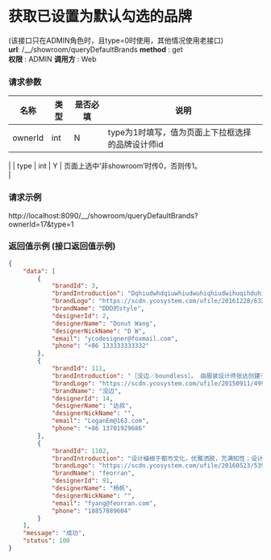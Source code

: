 获取已设置为默认勾选的品牌
=======
(该接口只在ADMIN角色时，且type=0时使用，其他情况使用老接口)  
**url**: /__/showroom/queryDefaultBrands
**method** : get  
**权限** : ADMIN
**调用方** : Web

### 请求参数

|     名称  	 |  类型   | 是否必填  |             说明                                                   |
|------------|--------|----------|-------------------------------------------------------------------|
| ownerId     | int    | N        | type为1时填写，值为页面上下拉框选择的品牌设计师id                                                        
|
| type     | int    | Y        |    页面上选中‘非showroom’时传0，否则传1。                                                     
|
### 请求示例
http://localhost:8090/__/showroom/queryDefaultBrands?ownerId=17&type=1
### 返回值示例 (接口返回值示例)
```json
{
    "data": [
        {
            "brandId": 3,
            "brandIntroduction": "Dqhiudwhdqiuwhiudwuhiqhiudwihuqihduhiudwhiudqwhuidwhiuhiuqhdiuwhiuqdwhiuqhiuhiudwqhiudhiwuhuiqdwhuihiudwhiuhudiqwhiuqhiudwuhiwdhiuqhiudwhiuihuqdwiuhuhidqwhiudiwhuihuqhiudwihudhwiuihudwqhiuhiudwhiuqhiudiwuhuiqdwuhidwhqiuuhidwquhiihudwqihudwqhuihiuqdhiudwhiquihuqdwihuiduhqwihudwqhiuuhiwdqhiuqdwhiuihud",
            "brandLogo": "https://scdn.ycosystem.com/ufile/20161228/632dd9fdcd944df78c3a9d9b16b2b4b3",
            "brandName": "DDD的style",
            "designerId": 2,
            "designerName": "Donut Wang",
            "designerNickName": "D W",
            "email": "ycodesigner@foxmail.com",
            "phone": "+86 133333333332"
        },
        {
            "brandId": 111,
            "brandIntroduction": "［没边／boundless］， 由服装设计师张达创建于2005年初，意在通过对不同主题和设计方法的尝试，来探索服装与设计的可能性，以及穿着的乐趣。［没边／boundless］试图以提出问题的方式来挑战设计师和穿着者在日常生活中的惰性，并借此促使双方不断突破自己的界限，去尝试更多有趣而未知的事物。没边工作室设在上海，产品在北京，上海，成都等地的买手店均有售。",
            "brandLogo": "https://scdn.ycosystem.com/ufile/20150911/49944f5faf854508bc9d5d3d7d010f75",
            "brandName": "没边",
            "designerId": 14,
            "designerName": "达叔",
            "designerNickName": "",
            "email": "LoganEm@163.com",
            "phone": "+86 13701929686"
        },
        {
            "brandId": 1102,
            "brandIntroduction": "设计植根于都市文化，优雅洒脱，充满知性；设计因材质肌理的多样和剪裁的不同，呈现出多元的丰富表情；注重工艺，以讲究的廓形和刻意纯净的色调，讲述着此刻纯粹的优雅。一个睿智的成熟女性，喜欢把自己收拾得整整齐齐、干干净净，把每件事情处理得有条有理，欣赏那种肉眼看不到却可以切切实实感受到的时尚。",
            "brandLogo": "https://scdn.ycosystem.com/ufile/20160523/539a2346d64146b4b0903716426fafeb",
            "brandName": "feorran",
            "designerId": 91,
            "designerName": "杨帆",
            "designerNickName": "",
            "email": "fyang@feorran.com",
            "phone": "18857889604"
        }
    ],
    "message": "成功",
    "status": 100
}
```